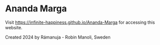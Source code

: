 ﻿# Ananda Marga

Visit <a href="https://infinite-happiness.github.io/Ananda-Marga">https://infinite-happiness.github.io/Ananda-Marga</a> for accessing this website.

Created 2024 by Rámanuja - Robin Manoli, Sweden
